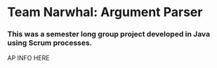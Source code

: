 # Team Narwhal: Argument Parser

### This was a semester long group project developed in Java using Scrum processes.

AP INFO HERE

